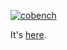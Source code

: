[![cobench](https://github.com/cqfn/bench/actions/workflows/cobench.yml/badge.svg)](https://github.com/cqfn/bench/actions/workflows/cobench.yml)

It's [here](https://www.cqfn.org/bench/).